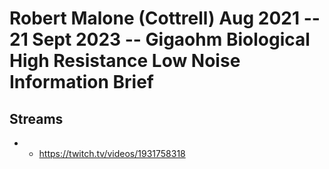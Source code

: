# Robert Malone (Cottrell) Aug 2021 -- 21 Sept 2023 -- Gigaohm Biological High Resistance Low Noise Information Brief

## Streams
- - https://twitch.tv/videos/1931758318

